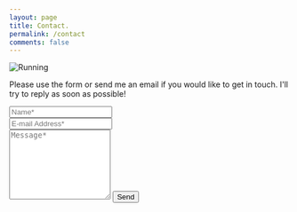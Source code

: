 ```yaml
---
layout: page
title: Contact.
permalink: /contact
comments: false
---
```

![Running](/assets/images/email_image.avif)

<form action="https://formspree.io/f/mblkpglk"
method="POST">    
<p class="mb-4">Please use the form or send me an email if you would like to get in touch. I'll try to reply as soon as possible!</p>
<div class="form-group row">
<div class="col-md-6">
<input class="form-control" type="text" name="name" placeholder="Name*" required>
</div>
<div class="col-md-6">
<input class="form-control" type="email" name="_replyto" placeholder="E-mail Address*" required>
</div>
</div>
<textarea rows="8" class="form-control mb-3" name="message" placeholder="Message*" required></textarea>    
<input class="btn btn-dark" type="submit" value="Send">
</form>